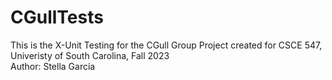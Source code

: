 # CGullTests

This is the X-Unit Testing for the CGull Group Project created for CSCE 547, Univeristy of South Carolina, Fall 2023  
Author: Stella Garcia
